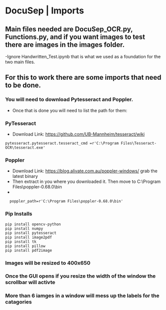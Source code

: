 # DocuSep | Imports
## Main files needed are DocuSep_OCR.py, Functions.py, and if you want images to test there are images in the images folder.
-Ignore Handwritten_Test.ipynb that is what we used as a foundation for the two main files.
## For this to work there are some imports that need to be done.
### You will need to download Pytesseract and Poppler.
- Once that is done you will need to list the path for them:
### PyTesseract
- Download Link: https://github.com/UB-Mannheim/tesseract/wiki
```
pytesseract.pytesseract.tesseract_cmd =r'C:\Program Files\Tesseract-OCR\tesseract.exe'
```
### Poppler
- Download Link: https://blog.alivate.com.au/poppler-windows/ grab the latest binary
- Then extract in you where you downloaded it. Then move to C:\Program Files\poppler-0.68.0\bin
-
```
  poppler_path=r'C:\Program Files\poppler-0.68.0\bin'
```
### Pip Installs
```
pip install opencv-python
pip install numpy
pip install pytesseract
pip install image2pdf
pip install tk
pip install pillow
pip install pdf2image
```
### Images will be resized to 400x650
### Once the GUI opens if you resize the width of the window the scrollbar will activte
### More than 6 iamges in a window will mess up the labels for the catagories
